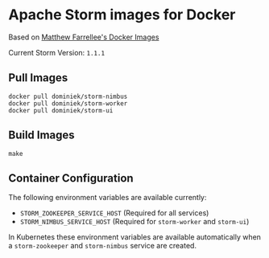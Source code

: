 # Apache Storm images for Docker

Based on [Matthew Farrellee's Docker Images](github.com/mattf/docker-storm)

Current Storm Version: `1.1.1`

## Pull Images

```
docker pull dominiek/storm-nimbus
docker pull dominiek/storm-worker
docker pull dominiek/storm-ui
```

## Build Images

```
make
```

## Container Configuration

The following environment variables are available currently:

- `STORM_ZOOKEEPER_SERVICE_HOST` (Required for all services)
- `STORM_NIMBUS_SERVICE_HOST` (Required for `storm-worker` and `storm-ui`)

In Kubernetes these environment variables are available automatically when a `storm-zookeeper` and `storm-nimbus` service are created.
